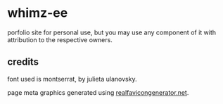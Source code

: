 whimz-ee
========

porfolio site for personal use, but you may use any component of it with attribution to the respective owners.

credits
--------

font used is montserrat, by julieta ulanovsky.

page meta graphics generated using [realfavicongenerator.net](https://realfavicongenerator.net/).